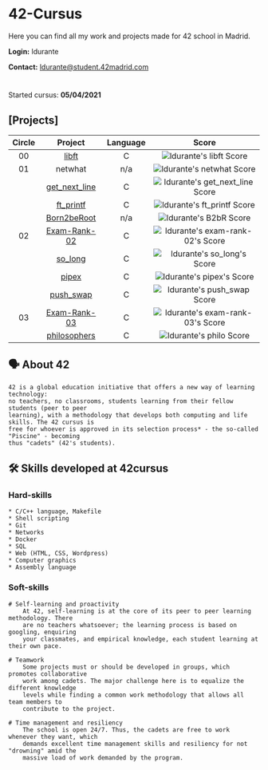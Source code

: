 # 42-Cursus

Here you can find all my work and projects made for 42 school in Madrid.

**Login:** ldurante

**Contact:** ldurante@student.42madrid.com 
#
Started cursus: **05/04/2021**

## [Projects]

|Circle|			Project			| Language | Score | 
|:----:|:----------------:|:--------:|:-----:|
|  00  |[libft](https://github.com/durantecode/42-Cursus/tree/master/c-projects/libft)|    C     | ![ldurante's libft Score](https://badge42.herokuapp.com/api/project/ldurante/Libft) |
|  01  |netwhat     			|   n/a    | ![ldurante's netwhat Score](https://badge42.herokuapp.com/api/project/ldurante/netwhat) |
|      |[get_next_line](https://github.com/durantecode/42-Cursus/tree/master/c-projects/get_next_line)			|    C     | ![ldurante's get_next_line Score](https://badge42.herokuapp.com/api/project/ldurante/get_next_line) |
|      |[ft_printf](https://github.com/durantecode/42-Cursus/tree/master/c-projects/ft_printf)   			|    C     | ![ldurante's ft_printf Score](https://badge42.herokuapp.com/api/project/ldurante/ft_printf) |
|      |[Born2beRoot](https://github.com/durantecode/42-Cursus/tree/master/other-projects/Born2beRoot)   			|    n/a     | ![ldurante's B2bR Score](https://badge42.herokuapp.com/api/project/ldurante/Born2beroot) |
|  02  |[Exam-Rank-02](https://github.com/durantecode/42-Cursus/tree/master/exams/exam-rank-02)   			|    C    | ![ldurante's exam-rank-02's Score](https://badge42.herokuapp.com/api/project/ldurante/Exam%20Rank%2002) |
|      |[so_long](https://github.com/durantecode/42-Cursus/tree/master/c-projects/so_long)   			|    C    | ![ldurante's so_long's Score](https://badge42.herokuapp.com/api/project/ldurante/so_long) |
|      |[pipex](https://github.com/durantecode/42-Cursus/tree/master/c-projects/pipex)   			|    C    | ![ldurante's pipex's Score](https://badge42.herokuapp.com/api/project/ldurante/pipex) |
|      |[push_swap](https://github.com/durantecode/42-Cursus/tree/master/c-projects/push_swap)   			|    C    | ![ldurante's push_swap Score](https://badge42.herokuapp.com/api/project/ldurante/push_swap) |
|  03  |[Exam-Rank-03](https://github.com/durantecode/42-Cursus/tree/master/exams/exam-rank-03)   			|    C    | ![ldurante's exam-rank-03's Score](https://badge42.herokuapp.com/api/project/ldurante/Exam%30Rank%3003) |
|      |[philosophers](https://github.com/durantecode/42-Cursus/tree/master/c-projects/philosophers)   			|    C    | ![ldurante's philo Score](https://badge42.herokuapp.com/api/project/ldurante/philosophers) |


## 🗣️ About 42

	42 is a global education initiative that offers a new way of learning technology:
	no teachers, no classrooms, students learning from their fellow students (peer to peer
	learning), with a methodology that develops both computing and life skills. The 42 cursus is
	free for whoever is approved in its selection process* - the so-called "Piscine" - becoming
	thus "cadets" (42's students).
  
## 🛠️ Skills developed at 42cursus

### Hard-skills

	* C/C++ language, Makefile
	* Shell scripting
	* Git
	* Networks
	* Docker
	* SQL
	* Web (HTML, CSS, Wordpress)
	* Computer graphics
	* Assembly language

### Soft-skills

	# Self-learning and proactivity
		At 42, self-learning is at the core of its peer to peer learning methodology. There
		are no teachers whatsoever; the learning process is based on googling, enquiring
		your classmates, and empirical knowledge, each student learning at their own pace.

	# Teamwork
		Some projects must or should be developed in groups, which promotes collaborative
		work among cadets. The major challenge here is to equalize the different knowledge
		levels while finding a common work methodology that allows all team members to
		contribute to the project.

	# Time management and resiliency
		The school is open 24/7. Thus, the cadets are free to work whenever they want, which
		demands excellent time management skills and resiliency for not "drowning" amid the
		massive load of work demanded by the program.

